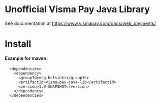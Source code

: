 Unofficial Visma Pay Java Library
=

See documentation at https://www.vismapay.com/docs/web_payments/

# Install

#### Example for maven:
```
  <dependencies>
    <dependency> 
      <groupId>org.helsinki</groupId>
      <artifactId>visma-pay-java-lib</artifactId>
      <version>1.0-SNAPSHOT</version>
    </dependency> 
  </dependencies>
```
